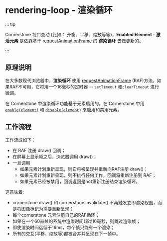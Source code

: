 # rendering-loop - 渲染循环

::: tip

Cornerstone 视口变动 (比如： 开窗、平移、缩放等等)，**Enabled Element - 激活元素** 是依靠基于 [requestAnimationFrame](https://developer.mozilla.org/en-US/docs/Web/API/window/requestAnimationFrame) 的 **渲染循环** 去做更新的。

:::

## 原理说明
在大多数现代浏览器中，**渲染循环** 使用 [requestAnimationFrame](https://developer.mozilla.org/en-US/docs/Web/API/window/requestAnimationFrame) (RAF)方法。如果RAF不可用，它将用一个16毫秒的定时器 -- `setTimeout` 和`clearTimeout` 进行微调。

在 Cornerstone 中渲染循环功能基于元素启用的。在 Cornerstone 中用 [`enable(element)`](../api#enable) 和 [`disable(element)`](../api#disable) 来启用和禁用元素。

## 工作流程
工作流成如下：

- 在 RAF 注册 draw() 回调；
- 在屏幕上显示帧之后，浏览器调用 draw()；
- 一旦调用
  - 如果元素计划重新呈现，则它将被呈现并重新向RAF注册 draw()；
  - 如果元素计划重新呈现，则不执行任何工作，回调将重新注册到 RAF；
  - 如果元素已经被禁用，回调返回是not重新注册结束渲染循环。

这意味着:

- cornerstone.draw() 和 cornerstone.invalidate() 不再触发立即渲染视图，而是将图像标记为需要重新呈现；
- 每个cornerstone 元素注册自己的RAF循环；
- 如果在一个60赫兹的系统中渲染时间超过16毫秒，则跳过渲染帧；
- 即使渲染时间远低于16ms，每个帧只能有一个渲染；
- 所有的交互(平移、缩放等)都被合并并呈现在下一帧中。
